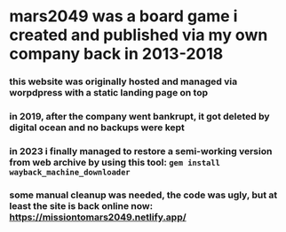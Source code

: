 # mars2049 was a board game i created and published via my own company back in 2013-2018

### this website was originally hosted and managed via worpdpress with a static landing page on top

### in 2019, after the company went bankrupt, it got deleted by digital ocean and no backups were kept

### in 2023 i finally managed to restore a semi-working version from web archive by using this tool: `gem install wayback_machine_downloader`

### some manual cleanup was needed, the code was ugly, but at least the site is back online now: https://missiontomars2049.netlify.app/
